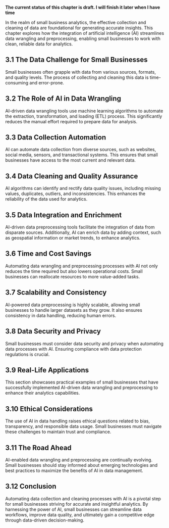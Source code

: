 **The current status of this chapter is draft. I will finish it later when I have time**

In the realm of small business analytics, the effective collection and cleaning of data are foundational for generating accurate insights. This chapter explores how the integration of artificial intelligence (AI) streamlines data wrangling and preprocessing, enabling small businesses to work with clean, reliable data for analytics.

3.1 The Data Challenge for Small Businesses
-------------------------------------------

Small businesses often grapple with data from various sources, formats, and quality levels. The process of collecting and cleaning this data is time-consuming and error-prone.

3.2 The Role of AI in Data Wrangling
------------------------------------

AI-driven data wrangling tools use machine learning algorithms to automate the extraction, transformation, and loading (ETL) process. This significantly reduces the manual effort required to prepare data for analysis.

3.3 Data Collection Automation
------------------------------

AI can automate data collection from diverse sources, such as websites, social media, sensors, and transactional systems. This ensures that small businesses have access to the most current and relevant data.

3.4 Data Cleaning and Quality Assurance
---------------------------------------

AI algorithms can identify and rectify data quality issues, including missing values, duplicates, outliers, and inconsistencies. This enhances the reliability of the data used for analytics.

3.5 Data Integration and Enrichment
-----------------------------------

AI-driven data preprocessing tools facilitate the integration of data from disparate sources. Additionally, AI can enrich data by adding context, such as geospatial information or market trends, to enhance analytics.

3.6 Time and Cost Savings
-------------------------

Automating data wrangling and preprocessing processes with AI not only reduces the time required but also lowers operational costs. Small businesses can reallocate resources to more value-added tasks.

3.7 Scalability and Consistency
-------------------------------

AI-powered data preprocessing is highly scalable, allowing small businesses to handle larger datasets as they grow. It also ensures consistency in data handling, reducing human errors.

3.8 Data Security and Privacy
-----------------------------

Small businesses must consider data security and privacy when automating data processes with AI. Ensuring compliance with data protection regulations is crucial.

3.9 Real-Life Applications
--------------------------

This section showcases practical examples of small businesses that have successfully implemented AI-driven data wrangling and preprocessing to enhance their analytics capabilities.

3.10 Ethical Considerations
---------------------------

The use of AI in data handling raises ethical questions related to bias, transparency, and responsible data usage. Small businesses must navigate these challenges to maintain trust and compliance.

3.11 The Road Ahead
-------------------

AI-enabled data wrangling and preprocessing are continually evolving. Small businesses should stay informed about emerging technologies and best practices to maximize the benefits of AI in data management.

3.12 Conclusion
---------------

Automating data collection and cleaning processes with AI is a pivotal step for small businesses striving for accurate and insightful analytics. By harnessing the power of AI, small businesses can streamline data workflows, improve data quality, and ultimately gain a competitive edge through data-driven decision-making.
